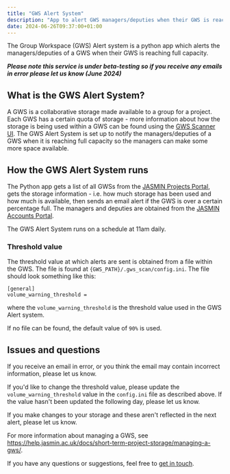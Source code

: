 ```yaml
---
title: "GWS Alert System"
description: "App to alert GWS managers/deputies when their GWS is reaching capacity"
date: 2024-06-26T09:37:00+01:00
---
```


The Group Workspace (GWS) Alert system is a python app which alerts the managers/deputies of a GWS when their GWS is reaching full capacity.

**_Please note this service is under beta-testing so if you receive any emails in error please let us know (June 2024)_**

## What is the GWS Alert System? 

A GWS is a collaborative storage made available to a group for a project. Each GWS has a certain quota of storage - more information about how the storage is being used within a GWS can be found using the [GWS Scanner UI](https://gws-scanner.jasmin.ac.uk/). The GWS Alert System is set up to notify the managers/deputies of a GWS when it is reaching full capacity so the managers can make some more space available. 

## How the GWS Alert System runs

The Python app gets a list of all GWSs from the [JASMIN Projects Portal](), gets the storage information - i.e. how much storage has been used and how much is available, then sends an email alert if the GWS is over a certain percentage full. The managers and deputies are obtained from the [JASMIN Accounts Portal]().

The GWS Alert System runs on a schedule at 11am daily. 

### Threshold value

The threshold value at which alerts are sent is obtained from a file within the GWS. The file is found at `{GWS_PATH}/.gws_scan/config.ini`. The file should look something like this:

```
[general]
volume_warning_threshold =
```

where the `volume_warning_threshold` is the threshold value used in the GWS Alert system.

If no file can be found, the default value of `90%` is used.

## Issues and questions

If you receive an email in error, or you think the email may contain incorrect information, please let us know.

If you'd like to change the threshold value, please update the `volume_warning_threshold` value in the `config.ini` file as described above. If the value hasn't been updated the following day, please let us know.

If you make changes to your storage and these aren't reflected in the next alert, please let us know.

For more information about managing a GWS, see https://help.jasmin.ac.uk/docs/short-term-project-storage/managing-a-gws/. 

If you have any questions or suggestions, feel free to [get in touch](mailto:nicola.farmer@stfc.ac.uk).
